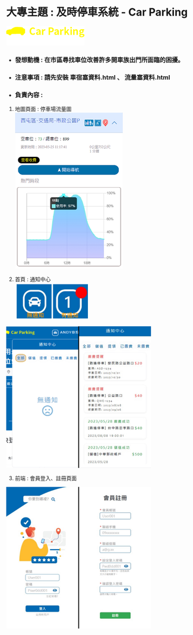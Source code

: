  # 大專主題 : 及時停車系統 -  Car Parking
![LOGO](./image/big_object-main/logo.png)
* ### 發想動機 : 在市區尋找車位改善許多開車族出門所面臨的困擾。
* ### 注意事項 : 請先安裝 車宿塞資料.html 、 流量塞資料.html
* ### 負責內容 : 

1. 地圖頁面 : 停車場流量圖<br>
<img src="./image/big_object-main/map.png" alt="通知中心icon" width="290" height="420"><br>

2. 首頁 : 通知中心<br>
<img src="./image/big_object-main/ncIcon.jpg" alt="通知中心icon" width="200" height="100"><br>

<img src="./image/big_object-main/nc.jpg" alt="通知中心" width="390" height="380">

3. 前端 : 會員登入、註冊頁面<br>
<img src="./image/big_object-main/member.jpg" alt="登入註冊icon" width="390" height="380">

